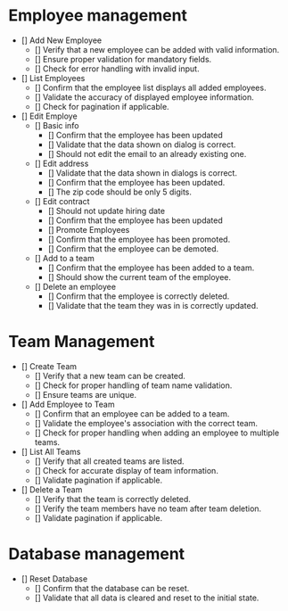 # Employee management
- []    Add New Employee
  - []    Verify that a new employee can be added with valid information.
  - []    Ensure proper validation for mandatory fields.
  - []    Check for error handling with invalid input.
- []    List Employees
  - []    Confirm that the employee list displays all added employees.
  - []    Validate the accuracy of displayed employee information.
  - []    Check for pagination if applicable.
- []    Edit Employe
  - []    Basic info
    - []    Confirm that the employee has been updated
    - []    Validate that the data shown on dialog is correct.
    - []    Should not edit the email to an already existing one.
  - []    Edit address
    - []    Validate that the data shown in dialogs is correct.
    - []    Confirm that the employee has been updated.
    - []    The zip code should be only 5 digits.
  - []    Edit contract
    - []    Should not update hiring date
    - []    Confirm that the employee has been updated
    - []    Promote Employees
    - []    Confirm that the employee has been promoted.
    - []    Confirm that the employee can be demoted.
  - []    Add to a team
    - []    Confirm that the employee has been added to a team.
    - []    Should show the current team of the employee.
  - []    Delete an employee
    - []    Confirm that the employee is correctly deleted.
    - []    Validate that the team they was in is correctly updated.

# Team Management

- [] 	Create Team
  - [] 	Verify that a new team can be created.
  - [] 	Check for proper handling of team name validation.
  - [] 	Ensure teams are unique.
- [] 	Add Employee to Team
  - [] 	Confirm that an employee can be added to a team.
  - [] 	Validate the employee's association with the correct team.
  - [] 	Check for proper handling when adding an employee to multiple teams.
- [] 	List All Teams
  - [] 	Verify that all created teams are listed.
  - [] 	Check for accurate display of team information.
  - [] 	Validate pagination if applicable.
- [] 	Delete a Team
  - [] 	Verify that the team is correctly deleted.
  - [] 	Verify the team members have no team after team deletion.
  - [] 	Validate pagination if applicable.

# Database management

- []	Reset Database
  - []	Confirm that the database can be reset.
  - []	Validate that all data is cleared and reset to the initial state.
